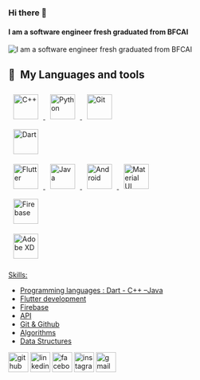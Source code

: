 ### Hi there 👋

#### I am a software engineer fresh graduated from BFCAI
![I am a software engineer fresh graduated from BFCAI](https://scontent-mrs2-2.xx.fbcdn.net/v/t39.30808-6/294842922_1136064753644010_2888633512496601463_n.jpg?_nc_cat=106&ccb=1-7&_nc_sid=09cbfe&_nc_eui2=AeHKFA9jXyJjxMEiY-3O8a7QfWWzbQYQBN99ZbNtBhAE364aeApR97t2gE8BDIjnyZK2EKtyjx_pATFemGn743Ve&_nc_ohc=E0_vEwI33qAAX_3D-W9&_nc_ht=scontent-mrs2-2.xx&oh=00_AfCpiSuHf4n4ps_H7ZPxQaHkmjheyjXUNrmU13OQJL2zcA&oe=63E2A772)


## 🧰 &nbsp;My Languages and tools
<a href="https://www.cplusplus.com/" target="_blank"><img style="margin: 10px" src="https://profilinator.rishav.dev/skills-assets/cplusplus-original.svg" alt="C++" height="50" /> 
<a href="https://www.python.org/" target="_blank"><img style="margin: 10px" src="https://profilinator.rishav.dev/skills-assets/python-original.svg" alt="Python" height="50" />
<a href="https://github.com/" target="_blank"><img style="margin: 10px" src="https://profilinator.rishav.dev/skills-assets/git-scm-icon.svg" alt="Git" height="50" /></a>  
<a href="https://dart.dev/" target="_blank"><img style="margin: 10px" src="https://profilinator.rishav.dev/skills-assets/dartlang-icon.svg" alt="Dart" height="50" /></a>  
<a href="https://flutter.dev/" target="_blank"><img style="margin: 10px" src="https://profilinator.rishav.dev/skills-assets/flutterio-icon.svg" alt="Flutter" height="50" /> 
<a href="https://www.java.com/" target="_blank"><img style="margin: 10px" src="https://profilinator.rishav.dev/skills-assets/java-original-wordmark.svg" alt="Java" height="50" /> 
<a href="https://www.android.com/intl/en_in/" target="_blank"><img style="margin: 10px" src="https://profilinator.rishav.dev/skills-assets/android-original-wordmark.svg" alt="Android" height="50" />
<a href="https://mui.com/" target="_blank"><img style="margin: 10px" src="https://profilinator.rishav.dev/skills-assets/mui.png" alt="Material UI" height="50" /></a>  
<a href="https://firebase.google.com/" target="_blank"><img style="margin: 10px" src="https://profilinator.rishav.dev/skills-assets/firebase.png" alt="Firebase" height="50" />  
<a href="https://www.adobe.com/in/products/xd.html" target="_blank"><img style="margin: 10px" src="https://profilinator.rishav.dev/skills-assets/adobexd.png" alt="Adobe XD" height="50" />

Skills: 
* Programming languages : Dart - C++ –Java 
* Flutter development
* Firebase 
* API 
* Git & Github
* Algorithms 
* Data Structures




[<img src='https://cdn.jsdelivr.net/npm/simple-icons@3.0.1/icons/github.svg' alt='github' height='40'>](https://github.com/ManarAhmeD15)  [<img src='https://cdn.jsdelivr.net/npm/simple-icons@3.0.1/icons/linkedin.svg' alt='linkedin' height='40'>](https://www.linkedin.com/in/manar-ahmed-40198a18a/)  [<img src='https://cdn.jsdelivr.net/npm/simple-icons@3.0.1/icons/facebook.svg' alt='facebook' height='40'>](https://www.facebook.com/profile.php?id=100017214883769)  [<img src='https://cdn.jsdelivr.net/npm/simple-icons@3.0.1/icons/instagram.svg' alt='instagram' height='40'>](https://www.instagram.com/manar15_7/)  [<img src='https://cdn.jsdelivr.net/npm/simple-icons@3.0.1/icons/gmail.svg' alt='gmail' height='40'>](https://mail.google.com/mail/u/mnarahmed945@gmail.com)  

